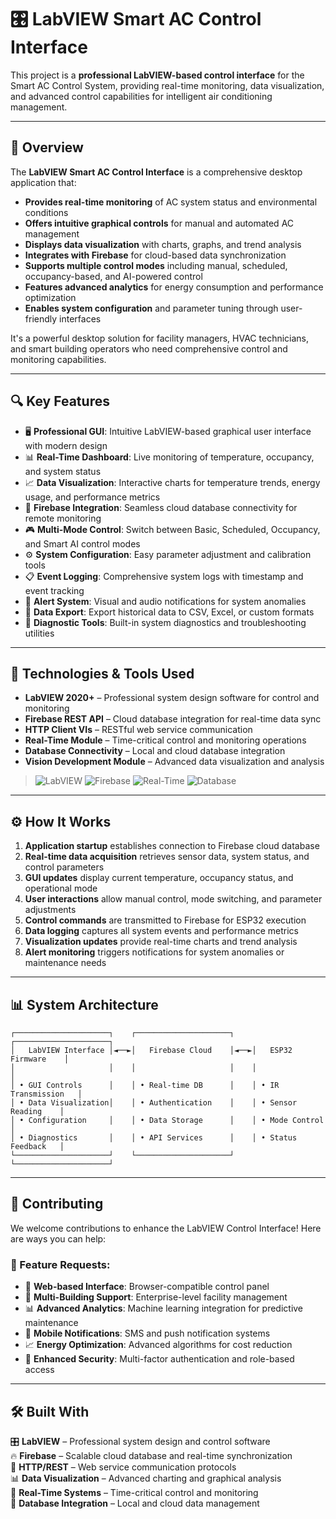 # 🎛️ LabVIEW Smart AC Control Interface

This project is a **professional LabVIEW-based control interface** for the Smart AC Control System, providing real-time monitoring, data visualization, and advanced control capabilities for intelligent air conditioning management.

---

## 📌 Overview

The **LabVIEW Smart AC Control Interface** is a comprehensive desktop application that:

* **Provides real-time monitoring** of AC system status and environmental conditions
* **Offers intuitive graphical controls** for manual and automated AC management
* **Displays data visualization** with charts, graphs, and trend analysis
* **Integrates with Firebase** for cloud-based data synchronization
* **Supports multiple control modes** including manual, scheduled, occupancy-based, and AI-powered control
* **Features advanced analytics** for energy consumption and performance optimization
* **Enables system configuration** and parameter tuning through user-friendly interfaces

It's a powerful desktop solution for facility managers, HVAC technicians, and smart building operators who need comprehensive control and monitoring capabilities.

---

## 🔍 Key Features

* 🖥️ **Professional GUI**: Intuitive LabVIEW-based graphical user interface with modern design
* 📊 **Real-Time Dashboard**: Live monitoring of temperature, occupancy, and system status
* 📈 **Data Visualization**: Interactive charts for temperature trends, energy usage, and performance metrics
* 🔄 **Firebase Integration**: Seamless cloud database connectivity for remote monitoring
* 🎮 **Multi-Mode Control**: Switch between Basic, Scheduled, Occupancy, and Smart AI control modes
* ⚙️ **System Configuration**: Easy parameter adjustment and calibration tools
* 📋 **Event Logging**: Comprehensive system logs with timestamp and event tracking
* 🔔 **Alert System**: Visual and audio notifications for system anomalies
* 💾 **Data Export**: Export historical data to CSV, Excel, or custom formats
* 🔧 **Diagnostic Tools**: Built-in system diagnostics and troubleshooting utilities

---

## 🔧 Technologies & Tools Used

* **LabVIEW 2020+** – Professional system design software for control and monitoring
* **Firebase REST API** – Cloud database integration for real-time data sync
* **HTTP Client VIs** – RESTful web service communication
* **Real-Time Module** – Time-critical control and monitoring operations
* **Database Connectivity** – Local and cloud database integration
* **Vision Development Module** – Advanced data visualization and analysis

> ![LabVIEW](https://img.shields.io/badge/LabVIEW-%23FFDB00.svg?logo=labview&logoColor=black)
> ![Firebase](https://img.shields.io/badge/Firebase-%23039BE5.svg?logo=firebase&logoColor=white)
> ![Real-Time](https://img.shields.io/badge/Real--Time-%23FF6B35.svg?logoColor=white)
> ![Database](https://img.shields.io/badge/Database-%23336791.svg?logo=postgresql&logoColor=white)

---

## ⚙️ How It Works

1. **Application startup** establishes connection to Firebase cloud database
2. **Real-time data acquisition** retrieves sensor data, system status, and control parameters
3. **GUI updates** display current temperature, occupancy status, and operational mode
4. **User interactions** allow manual control, mode switching, and parameter adjustments
5. **Control commands** are transmitted to Firebase for ESP32 execution
6. **Data logging** captures all system events and performance metrics
7. **Visualization updates** provide real-time charts and trend analysis
8. **Alert monitoring** triggers notifications for system anomalies or maintenance needs

---

## 📊 System Architecture

```
┌─────────────────────┐    ┌─────────────────────┐    ┌─────────────────────┐
│   LabVIEW Interface │◄──►│   Firebase Cloud    │◄──►│   ESP32 Firmware    │
│                     │    │                     │    │                     │
│ • GUI Controls      │    │ • Real-time DB      │    │ • IR Transmission   │
│ • Data Visualization│    │ • Authentication    │    │ • Sensor Reading    │
│ • Configuration     │    │ • Data Storage      │    │ • Mode Control      │
│ • Diagnostics       │    │ • API Services      │    │ • Status Feedback   │
└─────────────────────┘    └─────────────────────┘    └─────────────────────┘
```

---

## 🤝 Contributing

We welcome contributions to enhance the LabVIEW Control Interface! Here are ways you can help:

### 🌟 Feature Requests:
- 📱 **Web-based Interface**: Browser-compatible control panel
- 🏢 **Multi-Building Support**: Enterprise-level facility management
- 📊 **Advanced Analytics**: Machine learning integration for predictive maintenance
- 🔔 **Mobile Notifications**: SMS and push notification systems
- 📈 **Energy Optimization**: Advanced algorithms for cost reduction
- 🔐 **Enhanced Security**: Multi-factor authentication and role-based access

---

## 🛠️ Built With

🎛️ **LabVIEW** – Professional system design and control software  
🔥 **Firebase** – Scalable cloud database and real-time synchronization  
📡 **HTTP/REST** – Web service communication protocols  
📊 **Data Visualization** – Advanced charting and graphical analysis  
🔧 **Real-Time Systems** – Time-critical control and monitoring  
💾 **Database Integration** – Local and cloud data management
